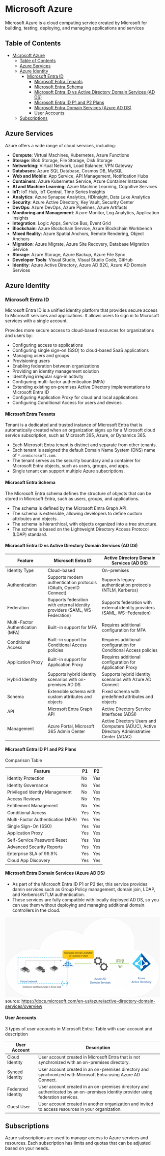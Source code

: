 # Microsoft Azure

Microsoft Azure is a cloud computing service created by Microsoft for building, testing, deploying, and managing applications and services

## Table of Contents
- [Microsoft Azure](#microsoft-azure)
  - [Table of Contents](#table-of-contents)
  - [Azure Services](#azure-services)
  - [Azure Identity](#azure-identity)
    - [Microsoft Entra ID](#microsoft-entra-id)
      - [Microsoft Entra Tenants](#microsoft-entra-tenants)
      - [Microsoft Entra Schema](#microsoft-entra-schema)
      - [Microsoft Entra ID vs Active Directory Domain Services (AD DS)](#microsoft-entra-id-vs-active-directory-domain-services-ad-ds)
      - [Microsoft Entra ID P1 and P2 Plans](#microsoft-entra-id-p1-and-p2-plans)
      - [Microsoft Entra Domain Services (Azure AD DS)](#microsoft-entra-domain-services-azure-ad-ds)
      - [User Accounts](#user-accounts)
  - [Subscriptions](#subscriptions)


## Azure Services
Azure offers a wide range of cloud services, including:
- **Compute**: Virtual Machines, Kubernetes, Azure Functions
- **Storage**: Blob Storage, File Storage, Disk Storage
- **Networking**: Virtual Network, Load Balancer, VPN Gateway
- **Databases**: Azure SQL Database, Cosmos DB, MySQL
- **Web and Mobile**: App Service, API Management, Notification Hubs
- **Containers**: Azure Kubernetes Service, Azure Container Instances
- **AI and Machine Learning**: Azure Machine Learning, Cognitive Services
- **IoT**: IoT Hub, IoT Central, Time Series Insights
- **Analytics**: Azure Synapse Analytics, HDInsight, Data Lake Analytics
- **Security**: Azure Active Directory, Key Vault, Security Center
- **DevOps**: Azure DevOps, Azure Pipelines, Azure Artifacts
- **Monitoring and Management**: Azure Monitor, Log Analytics, Application Insights
- **Integration**: Logic Apps, Service Bus, Event Grid
- **Blockchain**: Azure Blockchain Service, Azure Blockchain Workbench
- **Mixed Reality**: Azure Spatial Anchors, Remote Rendering, Object Anchors
- **Migration**: Azure Migrate, Azure Site Recovery, Database Migration Service
- **Storage**: Azure Storage, Azure Backup, Azure File Sync
- **Developer Tools**: Visual Studio, Visual Studio Code, GitHub
- **Identity**: Azure Active Directory, Azure AD B2C, Azure AD Domain Services

## Azure Identity

### Microsoft Entra ID

Microsoft Entra ID is a unified identity platform that provides secure access to Microsoft services and applications. It allows users to sign in to Microsoft services with a single account.

Provides more secure access to cloud-based resources for organizations and users by:
- Configuring access to applications
- Configuring single sign-on (SSO) to cloud-based SaaS applications
- Managing users and groups
- Provisioning users
- Enabling federation between organizations
- Providing an identity management solution
- Identifying irregular sign-in activity
- Configuring multi-factor authentication (MFA)
- Extending existing on-premises Active Directory implementations to Microsoft Entra ID
- Configuring Application Proxy for cloud and local applications
- Configuring Conditional Access for users and devices

#### Microsoft Entra Tenants

Tenant is a dedicated and trusted instance of Microsoft Entra that is automatically created when an organization signs up for a Microsoft cloud service subscription, such as Microsoft 365, Azure, or Dynamics 365.

- Each Microsoft Entra tenant is distinct and separate from other tenants.
- Each tenant is assigned the default Domain Name System (DNS) name of `*.onmicrosoft.com`.
- The tenant serves as the security boundary and a container for Microsoft Entra objects, such as users, groups, and apps.
- Single tenant can support multiple Azure subscriptions.

#### Microsoft Entra Schema

The Microsoft Entra schema defines the structure of objects that can be stored in Microsoft Entra, such as users, groups, and applications.

- The schema is defined by the Microsoft Entra Graph API.
- The schema is extensible, allowing developers to define custom attributes and objects.
- The schema is hierarchical, with objects organized into a tree structure.
- The schema is based on the Lightweight Directory Access Protocol (LDAP) standard.

#### Microsoft Entra ID vs Active Directory Domain Services (AD DS)

| Feature | Microsoft Entra ID | Active Directory Domain Services (AD DS) |
| --- | --- | --- |
| Identity Type | Cloud-based | On-premises |
| Authentication | Supports modern authentication protocols (OAuth, OpenID Connect) | Supports legacy authentication protocols (NTLM, Kerberos) |
| Federation | Supports federation with external identity providers (SAML, WS-Federation) | Supports federation with external identity providers (SAML, WS-Federation) |
| Multi-Factor Authentication (MFA) | Built-in support for MFA | Requires additional configuration for MFA |
| Conditional Access | Built-in support for Conditional Access policies | Requires additional configuration for Conditional Access policies |
| Application Proxy | Built-in support for Application Proxy | Requires additional configuration for Application Proxy |
| Hybrid Identity | Supports hybrid identity scenarios with on-premises AD DS | Supports hybrid identity scenarios with Azure AD Connect |
| Schema | Extensible schema with custom attributes and objects | Fixed schema with predefined attributes and objects |
| API | Microsoft Entra Graph API | Active Directory Service Interfaces (ADSI) |
| Management | Azure Portal, Microsoft 365 Admin Center | Active Directory Users and Computers (ADUC), Active Directory Administrative Center (ADAC) |

#### Microsoft Entra ID P1 and P2 Plans
Comparison Table

| Feature | P1 | P2 |
| --- | --- | --- |
| Identity Protection | No | Yes |
| Identity Governance | No | Yes |
| Privileged Identity Management | No | Yes |
| Access Reviews | No | Yes |
| Entitlement Management | No | Yes |
| Conditional Access | Yes | Yes |
| Multi-Factor Authentication (MFA) | Yes | Yes |
| Single Sign-On (SSO) | Yes | Yes |
| Application Proxy | Yes | Yes |
| Self-Service Password Reset | Yes | Yes |
| Advanced Security Reports | Yes | Yes |
| Enterprise SLA of 99.9% | Yes | Yes |
| Cloud App Discovery | Yes | Yes |

#### Microsoft Entra Domain Services (Azure AD DS)

- As part of the Microsoft Entra ID P1 or P2 tier, this service provides damin services such as Group Policy management, domain join, LDAP, and Kerberos/NTLM authentication.
- These services are fully compatible with locally deployed AD DS, so you can use them without deploying and managing additional domain controllers in the cloud.

![alt text](image.png)
source: https://docs.microsoft.com/en-us/azure/active-directory-domain-services/overview

#### User Accounts

3 types of user accounts in Microsoft Entra:
Table with user account and description

| User Account | Description |
| --- | --- |
| Cloud Identity | User account created in Microsoft Entra that is not synchronized with an on-premises directory. |
| Synced Identity | User account created in an on-premises directory and synchronized with Microsoft Entra using Azure AD Connect. |
| Federated Identity | User account created in an on-premises directory and authenticated by an on-premises identity provider using federation services. |
| Guest User | User account created in another organization and invited to access resources in your organization. |

## Subscriptions

Azure subscriptions are used to manage access to Azure services and resources. Each subscription has limits and quotas that can be adjusted based on your needs.
